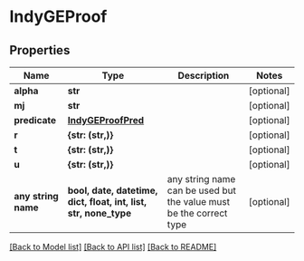 # IndyGEProof


## Properties
Name | Type | Description | Notes
------------ | ------------- | ------------- | -------------
**alpha** | **str** |  | [optional] 
**mj** | **str** |  | [optional] 
**predicate** | [**IndyGEProofPred**](IndyGEProofPred.md) |  | [optional] 
**r** | **{str: (str,)}** |  | [optional] 
**t** | **{str: (str,)}** |  | [optional] 
**u** | **{str: (str,)}** |  | [optional] 
**any string name** | **bool, date, datetime, dict, float, int, list, str, none_type** | any string name can be used but the value must be the correct type | [optional]

[[Back to Model list]](../README.md#documentation-for-models) [[Back to API list]](../README.md#documentation-for-api-endpoints) [[Back to README]](../README.md)


